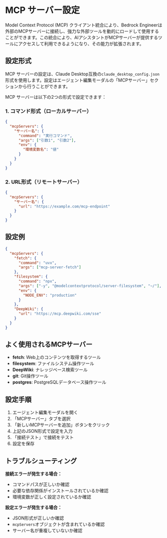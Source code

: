 # MCP サーバー設定

Model Context Protocol (MCP) クライアント統合により、Bedrock Engineerは外部のMCPサーバーに接続し、強力な外部ツールを動的にロードして使用することができます。この統合により、AIアシスタントがMCPサーバーが提供するツールにアクセスして利用できるようになり、その能力が拡張されます。

## 設定形式

MCP サーバーの設定は、Claude Desktop互換の`claude_desktop_config.json`形式を使用します。設定はエージェント編集モーダルの「MCPサーバー」セクションから行うことができます。

MCP サーバーは以下の2つの形式で設定できます：

### 1. コマンド形式（ローカルサーバー）

```json
{
  "mcpServers": {
    "サーバー名": {
      "command": "実行コマンド",
      "args": ["引数1", "引数2"],
      "env": {
        "環境変数名": "値"
      }
    }
  }
}
```

### 2. URL形式（リモートサーバー）

```json
{
  "mcpServers": {
    "サーバー名": {
      "url": "https://example.com/mcp-endpoint"
    }
  }
}
```

## 設定例

```json
{
  "mcpServers": {
    "fetch": {
      "command": "uvx",
      "args": ["mcp-server-fetch"]
    },
    "filesystem": {
      "command": "npx",
      "args": ["-y", "@modelcontextprotocol/server-filesystem", "~/"],
      "env": {
        "NODE_ENV": "production"
      }
    },
    "DeepWiki": {
      "url": "https://mcp.deepwiki.com/sse"
    }
  }
}
```

## よく使用されるMCPサーバー

- **fetch**: Web上のコンテンツを取得するツール
- **filesystem**: ファイルシステム操作ツール
- **DeepWiki**: ナレッジベース検索ツール
- **git**: Git操作ツール
- **postgres**: PostgreSQLデータベース操作ツール

## 設定手順

1. エージェント編集モーダルを開く
2. 「MCPサーバー」タブを選択
3. 「新しいMCPサーバーを追加」ボタンをクリック
4. 上記のJSON形式で設定を入力
5. 「接続テスト」で接続をテスト
6. 設定を保存

## トラブルシューティング

**接続エラーが発生する場合：**
- コマンドパスが正しいか確認
- 必要な依存関係がインストールされているか確認
- 環境変数が正しく設定されているか確認

**設定エラーが発生する場合：**
- JSON形式が正しいか確認
- `mcpServers`オブジェクトが含まれているか確認
- サーバー名が重複していないか確認